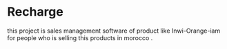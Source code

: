 # Recharge
this project is sales management software of product like Inwi-Orange-iam for people who is selling this products in morocco .
